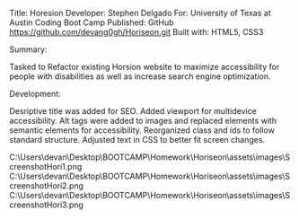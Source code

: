 Title: Horesion
Developer: Stephen Delgado
For: University of Texas at Austin Coding Boot Camp
Published: GitHub https://github.com/devang0gh/Horiseon.git
Built with: HTML5, CSS3



Summary:

Tasked to Refactor existing Horsion website to maximize accessibility for people with disabilities as well as increase search engine optimization. 


Development:

Desriptive title was added for SEO. Added viewport for multidevice accessibility. Alt tags were added to images and replaced elements with semantic elements for accessibility. Reorganized class and ids to follow standard structure.  Adjusted text in CSS to better fit screen changes.



C:\Users\devan\Desktop\BOOTCAMP\Homework\Horiseon\assets\images\ScreenshotHori1.png
C:\Users\devan\Desktop\BOOTCAMP\Homework\Horiseon\assets\images\ScreenshotHori2.png
C:\Users\devan\Desktop\BOOTCAMP\Homework\Horiseon\assets\images\ScreenshotHori3.png

